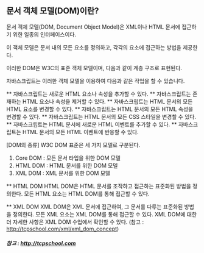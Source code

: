 ## 문서 객체 모델(DOM)이란?
  문서 객체 모델(DOM, Document Object Model)은 XML이나 HTML 문서에 접근하기 위한 일종의 인터페이스이다.

이 객체 모델은 문서 내의 모든 요소를 정의하고, 각각의 요소에 접근하는 방법을 제공한다.

이러한 DOM은 W3C의 표준 객체 모델이며, 다음과 같이 계층 구조로 표현된다.

자바스크립트는 이러한 객체 모델을 이용하여 다음과 같은 작업을 할 수 있습니다.

** 자바스크립트는 새로운 HTML 요소나 속성을 추가할 수 있다.
** 자바스크립트는 존재하는 HTML 요소나 속성을 제거할 수 있다.
**  자바스크립트는 HTML 문서의 모든 HTML 요소를 변경할 수 있다.
** 자바스크립트는 HTML 문서의 모든 HTML 속성을 변경할 수 있다.
** 자바스크립트는 HTML 문서의 모든 CSS 스타일을 변경할 수 있다.
** 자바스크립트는 HTML 문서에 새로운 HTML 이벤트를 추가할 수 있다.
** 자바스크립트는 HTML 문서의 모든 HTML 이벤트에 반응할 수 있다.

[DOM의 종류]
W3C DOM 표준은 세 가지 모델로 구분된다.

1. Core DOM : 모든 문서 타입을 위한 DOM 모델
2. HTML DOM : HTML 문서를 위한 DOM 모델
3. XML DOM : XML 문서를 위한 DOM 모델

** HTML DOM
HTML DOM은 HTML 문서를 조작하고 접근하는 표준화된 방법을 정의한다.
모든 HTML 요소는 HTML DOM를 통해 접근할 수 있다.

** XML DOM
XML DOM은 XML 문서에 접근하여, 그 문서를 다루는 표준화된 방법을 정의한다.
모든 XML 요소는 XML DOM를 통해 접근할 수 있다.
XML DOM에 대한 더 자세한 사항은 XML DOM 수업에서 확인할 수 있다.
(참고 : http://tcpschool.com/xml/xml_dom_concept)


##### 참고 : http://tcpschool.com

